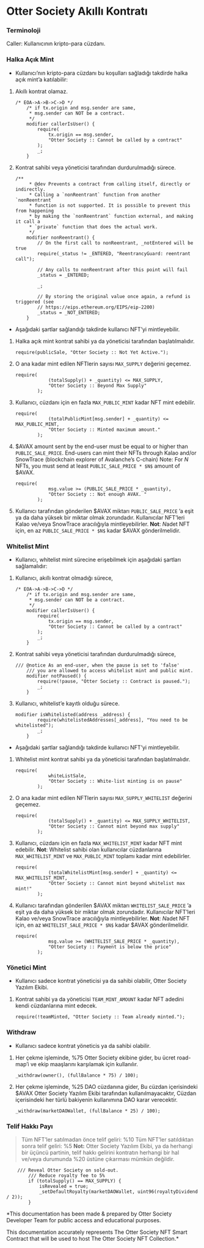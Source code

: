 # Otter Society Akıllı Kontratı

### Terminoloji

Caller: Kullanıcının kripto-para cüzdanı.

### Halka Açık Mint

- Kullanıcı’nın kripto-para cüzdanı bu koşulları sağladığı takdirde halka açık mint’a katılabilir:
1. Akıllı kontrat olamaz.
    
    ```solidity
    /* EOA->A->B->C->D */
        /* if tx.origin and msg.sender are same,
         * msg.sender can NOT be a contract.
         */
        modifier callerIsUser() {
            require(
                tx.origin == msg.sender,
                "Otter Society :: Cannot be called by a contract"
            );
            _;
        }
    ```
    
2. Kontrat sahibi veya yöneticisi tarafından durdurulmadığı sürece.
    
    ```solidity
    /**
         * @dev Prevents a contract from calling itself, directly or indirectly.
         * Calling a `nonReentrant` function from another `nonReentrant`
         * function is not supported. It is possible to prevent this from happening
         * by making the `nonReentrant` function external, and making it call a
         * `private` function that does the actual work.
         */
        modifier nonReentrant() {
            // On the first call to nonReentrant, _notEntered will be true
            require(_status != _ENTERED, "ReentrancyGuard: reentrant call");
    
            // Any calls to nonReentrant after this point will fail
            _status = _ENTERED;
    
            _;
    
            // By storing the original value once again, a refund is triggered (see
            // https://eips.ethereum.org/EIPS/eip-2200)
            _status = _NOT_ENTERED;
        }
    ```
    
- Aşağıdaki şartlar sağlandığı takdirde kullanıcı NFT’yi mintleyebilir.
1. Halka açık mint kontrat sahibi ya da yöneticisi tarafından başlatılmalıdır.
    
    ```solidity
    require(publicSale, "Otter Society :: Not Yet Active.");
    ```
    
2. O ana kadar mint edilen NFTlerin sayısı `MAX_SUPPLY` değerini geçemez.
    
    ```solidity
    require(
                (totalSupply() + _quantity) <= MAX_SUPPLY,
                "Otter Society :: Beyond Max Supply"
            );
    ```
    
3. Kullanıcı, cüzdanı için en fazla `MAX_PUBLIC_MINT` kadar NFT mint edebilir. 
    
    ```solidity
    require(
                (totalPublicMint[msg.sender] + _quantity) <= MAX_PUBLIC_MINT,
                "Otter Society :: Minted maximum amount."
            );
    ```
    
4. $AVAX amount sent by the end-user must be equal to or higher than `PUBLIC_SALE_PRICE`. End-users can mint their NFTs through Kalao and/or SnowTrace (blockchain explorer of Avalanche’s C-chain)
Note: For $N$ NFTs, you must send at least `PUBLIC_SALE_PRICE * $N$` amount of $AVAX.
    
    ```solidity
    require(
                msg.value >= (PUBLIC_SALE_PRICE * _quantity),
                "Otter Society :: Not enough AVAX. "
            );
    ```
    
5. Kullanıcı tarafından gönderilen $AVAX miktarı `PUBLIC_SALE_PRICE` ’a eşit ya da daha yüksek bir miktar olmak zorundadır. Kullanıcılar NFT’leri Kalao ve/veya SnowTrace aracılığıyla mintleyebilirler.
**Not**: $N$adet NFT için, en az `PUBLIC_SALE_PRICE * $N$` kadar $AVAX gönderilmelidir.

### Whitelist Mint

- Kullanıcı, whitelist mint sürecine erişebilmek için aşağıdaki şartları sağlamalıdır:
1. Kullanıcı, akıllı kontrat olmadığı sürece,
    
    ```solidity
    /* EOA->A->B->C->D */
        /* if tx.origin and msg.sender are same,
         * msg.sender can NOT be a contract.
         */
        modifier callerIsUser() {
            require(
                tx.origin == msg.sender,
                "Otter Society :: Cannot be called by a contract"
            );
            _;
        }
    ```
    
2. Kontrat sahibi veya yöneticisi tarafından durdurulmadığı sürece,
    
    ```solidity
    /// @notice As an end-user, when the pause is set to 'false'
        /// you are allowed to access whitelist mint and public mint.
        modifier notPaused() {
            require(!pause, "Otter Society :: Contract is paused.");
            _;
        }
    ```
    
3. Kullanıcı, whitelist’e kayıtlı olduğu sürece.
    
    ```solidity
    modifier isWhitelisted(address _address) {
            require(whitelistedAddresses[_address], "You need to be whitelisted");
            _;
        }
    ```
    
- Aşağıdaki şartlar sağlandığı takdirde kullanıcı NFT’yi mintleyebilir.
1. Whitelist mint kontrat sahibi ya da yöneticisi tarafından başlatılmalıdır.
    
    ```solidity
    require(
                whiteListSale,
                "Otter Society :: White-list minting is on pause"
            );
    ```
    
2. O ana kadar mint edilen NFTlerin sayısı `MAX_SUPPLY_WHITELIST` değerini geçemez.
    
    ```solidity
    require(
                (totalSupply() + _quantity) <= MAX_SUPPLY_WHITELIST,
                "Otter Society :: Cannot mint beyond max supply"
            );
    ```
    
3. Kullanıcı, cüzdanı için en fazla `MAX_WHITELIST_MINT` kadar NFT mint edebilir. 
**Not**: Whitelist sahibi olan kullanıcılar cüzdanlarına `MAX_WHITELIST_MINT` ve `MAX_PUBLIC_MINT` toplamı kadar mint edebilirler.
    
    ```solidity
    require(
                (totalWhitelistMint[msg.sender] + _quantity) <= MAX_WHITELIST_MINT,
                "Otter Society :: Cannot mint beyond whitelist max mint!"
            );
    ```
    
4. Kullanıcı tarafından gönderilen $AVAX miktarı `WHITELIST_SALE_PRICE` ’a eşit ya da daha yüksek bir miktar olmak zorundadır. Kullanıcılar NFT’leri Kalao ve/veya SnowTrace aracılığıyla mintleyebilirler.
**Not**: $N$adet NFT için, en az `WHITELIST_SALE_PRICE * $N$` kadar $AVAX gönderilmelidir.
    
    ```solidity
    require(
                msg.value >= (WHITELIST_SALE_PRICE * _quantity),
                "Otter Society :: Payment is below the price"
            );
    ```
    

### Yönetici Mint

- Kullanıcı sadece kontrat yöneticisi ya da sahibi olabilir, Otter Society Yazılım Ekibi.
1. Kontrat sahibi ya da yöneticisi `TEAM_MINT_AMOUNT` kadar NFT adedini kendi cüzdanlarına mint edecek.
    
    ```solidity
    require(!teamMinted, "Otter Society :: Team already minted.");
    ```
    

### Withdraw

- Kullanıcı sadece kontrat yöneticis ya da sahibi olabilir.
1. Her çekme işleminde, %75 Otter Society ekibine gider, bu ücret road-map’i ve ekip maaşlarını karşılamak için kullanılır.
    
    ```solidity
    _withdraw(owner(), (fullBalance * 75) / 100);
    ```
    
2. Her çekme işleminde, %25 DAO cüzdanına gider, Bu cüzdan içerisindeki $AVAX Otter Society Yazılım Ekibi tarafından kullanılmayacaktır, Cüzdan içerisindeki her türlü bakiyenin kullanımına DAO karar verecektir.
    
    ```solidity
    _withdraw(marketDAOWallet, (fullBalance * 25) / 100);
    ```
    

### Telif Hakkı Payı

> Tüm NFT’ler satılmadan önce telif geliri: %10
Tüm NFT’ler satıldıktan sonra telif geliri: %5
**Not:**   Otter Society Yazılım Ekibi, ya da herhangi bir üçüncü partinin, telif hakkı gelirini kontratın herhangi bir hal ve/veya durumunda %20 üstüne çıkarması mümkün değildir.
> 

```solidity
	/// Reveal Otter Society on sold-out.
        /// Reduce royalty fee to 5%
        if (totalSupply() == MAX_SUPPLY) {
            isRevealed = true;
            _setDefaultRoyalty(marketDAOWallet, uint96(royaltyDividend / 2));
        }
```

*This documentation has been made & prepared by Otter Society Developer Team for public access and educational purposes. 

This documentation accurately represents The Otter Society NFT Smart Contract that will be used to host The Otter Society NFT Collection.*
